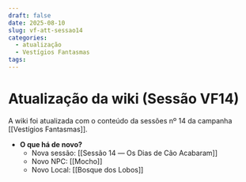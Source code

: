 ```yaml
---
draft: false
date: 2025-08-10
slug: vf-att-sessao14
categories:
  - atualização
  - Vestígios Fantasmas
tags:
---
```



# Atualização da wiki (Sessão VF14)

A wiki foi atualizada com o conteúdo da sessões nº 14 da campanha [[Vestígios Fantasmas]].

<!-- more -->

- **O que há de novo?**
	- Nova sessão: [[Sessão 14 ― Os Dias de Cão Acabaram]]
	- Novo NPC: [[Mocho]]
	- Novo Local: [[Bosque dos Lobos]]
